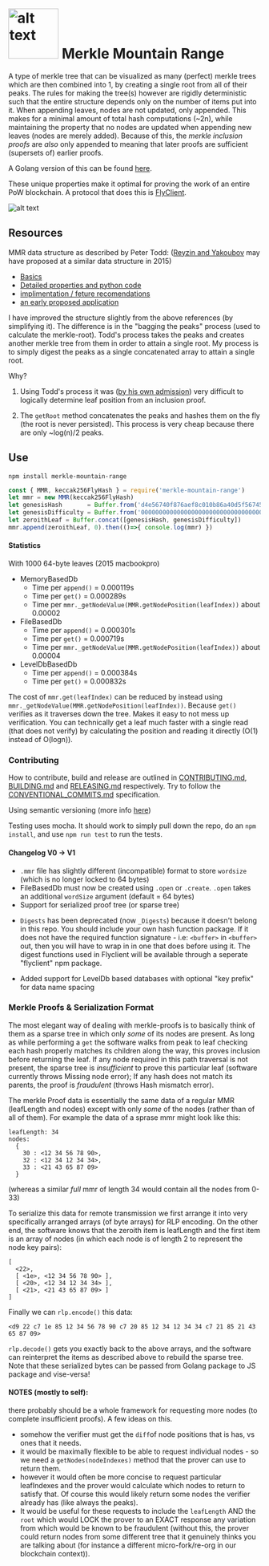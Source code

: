 # <img src="img/logo.png" alt="alt text" width="100" height="whatever"> Merkle Mountain Range

A type of merkle tree that can be visualized as many (perfect) merkle trees which are then combined into 1, by creating a single root from all of their peaks. The rules for making the tree(s) however are rigidly deterministic such that the entire structure depends only on the number of items put into it. When appending leaves, nodes are not updated, only appended. This makes for a minimal amount of total hash computations (~2n), while maintaining the property that no nodes are updated when appending new leaves (nodes are merely added). Because of this, the _merkle inclusion proofs_ are _also_ only appended to meaning that later proofs are sufficient (supersets of) earlier proofs.

A Golang version of this can be found [here](https://github.com/zmitton/go-merklemountainrange).

These unique properties make it optimal for proving the work of an entire PoW blockchain. A protocol that does this is [FlyClient](https://youtu.be/BPNs9EVxWrA?t=8386).

![alt text](img/mmr.png "MMR graphical representation")

## Resources 

MMR data structure as described by Peter Todd:
([Reyzin and Yakoubov](https://eprint.iacr.org/2015/718.pdf) may have proposed at a similar data structure in 2015)
 
 - [Basics](https://github.com/opentimestamps/opentimestamps-server/blob/master/doc/merkle-mountain-range.md)
 - [Detailed properties and python code](https://github.com/proofchains/python-proofmarshal/blob/master/proofmarshal/mmr.py)
 - [implimentation / feture recomendations](https://github.com/mimblewimble/grin/blob/master/doc/mmr.md)
 - [an early proposed application](https://lists.linuxfoundation.org/pipermail/bitcoin-dev/2016-May/012715.html)

I have improved the structure slightly from the above references (by simplifying it). The difference is in the "bagging the peaks" process (used to calculate the merkle-root). Todd's process takes the peaks and creates another merkle tree from them in order to attain a single root. My process is to simply digest the peaks as a single concatenated array to attain a single root.

Why?

1. Using Todd's process it was ([by his own admission](https://github.com/proofchains/python-proofmarshal/blob/master/proofmarshal/mmr.py#L139)) very difficult to logically determine leaf position from an inclusion proof.

2. The `getRoot` method concatenates the peaks and hashes them on the fly (the root is never persisted). This process is very cheap because there are only ~log(n)/2 peaks.



## Use

```
npm install merkle-mountain-range
```

```javascript
const { MMR, keccak256FlyHash } = require('merkle-mountain-range')
let mmr = new MMR(keccak256FlyHash)
let genesisHash       = Buffer.from('d4e56740f876aef8c010b86a40d5f56745a118d0906a34e69aec8c0db1cb8fa3','hex')
let genesisDifficulty = Buffer.from('0000000000000000000000000000000000000000000000000000000400000000','hex')
let zeroithLeaf = Buffer.concat([genesisHash, genesisDifficulty])
mmr.append(zeroithLeaf, 0).then(()=>{ console.log(mmr) })
```

#### Statistics

With 1000 64-byte leaves (2015 macbookpro)
 - MemoryBasedDb
   - Time per `append()` =  0.000119s
   - Time per `get()` =  0.000289s
   - Time per `mmr._getNodeValue(MMR.getNodePosition(leafIndex))` about 0.00002
 - FileBasedDb
   - Time per `append()` =  0.000301s
   - Time per `get()` =  0.000719s
   - Time per `mmr._getNodeValue(MMR.getNodePosition(leafIndex))` about 0.00004
 - LevelDbBasedDb
   - Time per `append()` =  0.000384s
   - Time per `get()` =  0.000832s


The cost of `mmr.get(leafIndex)` can be reduced by instead using `mmr._getNodeValue(MMR.getNodePosition(leafIndex))`. Because `get()` verifies as it traverses down the tree. Makes it easy to not mess up verification. You can technically get a leaf much faster with a single read (that does not verify) by calculating the position and reading it directly (O(1) instead of O(logn)).

### Contributing

How to contribute, build and release are outlined in [CONTRIBUTING.md](https://github.com/zmitton/pristine/blob/master/CONTRIBUTING.md), [BUILDING.md](https://github.com/zmitton/pristine/blob/master/BUILDING.md) and [RELEASING.md](https://github.com/zmitton/pristine/blob/master/RELEASING.md) respectively. Try to follow the [CONVENTIONAL_COMMITS.md](https://github.com/zmitton/pristine/blob/master/CONVENTIONAL_COMMITS.md) specification.

Using semantic versioning (more info [here](https://github.com/zmitton/pristine/blob/master/VERSIONING.md))

Testing uses mocha. It should work to simply pull down the repo, do an `npm install`, and use `npm run test` to run the tests.


#### Changelog V0 -> V1

 - `.mmr` file has slightly different (incompatible) format to store `wordsize` (which is no longer locked to 64 bytes)
 - FileBasedDb must now be created using `.open` or `.create`. `.open` takes an additional `wordSize` argument (default = 64 bytes)
 - Support for serialized proof tree (or sparse tree)
 <!-- 4 - Refactor of `MMR` class methods into the `Position` class instead. -->
 <!-- 5 - New `_getLeafIndex(nodeIndex)` and `NewPosition(positionIndex)` functions -->
 - `Digests` has been deprecated (now `_Digests`) because it doesn't belong in this repo. You should include your own hash function package. If it does not have the required function signature - i.e: `<buffer>` in `<buffer>` out, then you will have to wrap in in one that does before using it. The digest functions used in Flyclient will be available through a seperate "flyclient" npm package.

 - Added support for LevelDb based databases with optional "key prefix" for data name spacing

### Merkle Proofs & Serialization Format


The most elegant way of dealing with merkle-proofs is to basically think of them as a sparse tree in which only _some_ of its nodes are present. As long as while performing a `get` the software walks from peak to leaf checking each hash properly matches its children along the way, this proves inclusion before returning the leaf. If any node required in this path traversal is not present, the sparse tree is _insufficient_ to prove this particular leaf (software currently throws Missing node error); If any hash does not match its parents, the proof is _fraudulent_ (throws Hash mismatch error).


The merkle Proof data is essentially the same data of a regular MMR (leafLength and nodes) except with only _some_ of the nodes (rather than of all of them). For example the data of a sprase mmr might look like this:

```
leafLength: 34
nodes:
  { 
    30 : <12 34 56 78 90>,
    32 : <12 34 12 34 34>,
    33 : <21 43 65 87 09>
  }
```
(whereas a similar _full_ mmr of length 34 would contain all the nodes from 0-33)

To serialize this data for remote transmission  we first arrange it into very specifically arranged arrays (of byte arrays) for RLP encoding. On the other end, the software knows that the zeroith item is leafLength and the first item is an array of nodes (in which each node is of length 2 to represent the node key pairs):

```
[
  <22>,
  [ <1e>, <12 34 56 78 90> ],
  [ <20>, <12 34 12 34 34> ],
  [ <21>, <21 43 65 87 09> ]
]
```

Finally we can `rlp.encode()` this data:

```
<d9 22 c7 1e 85 12 34 56 78 90 c7 20 85 12 34 12 34 34 c7 21 85 21 43 65 87 09>

```
`rlp.decode()` gets you exactly back to the above arrays, and the software can reinterpret the items as described above to rebuild the sparse tree. Note that these serialized bytes can be passed from Golang package to JS package and vise-versa!


#### NOTES (mostly to self):

there probably should be a whole framework for requesting more nodes (to complete insufficient proofs). A few ideas on this.

 - somehow the verifier must get the `diff`of node positions that is has, vs ones that it needs.
 - it would be maximally flexible to be able to request individual nodes - so we need a `getNodes(nodeIndexes)` method that the prover can use to return them.
 - however it would often be more concise to request particular leafIndexes and the prover would calculate which nodes to return to satisfy that. Of course this would likely return some nodes the verifier already has (like always the peaks).
 - It would be useful for these requests to include the `leafLength` AND the `root` which would LOCK the prover to an EXACT response any variation from which would be known to be fraudulent (without this, the prover could return nodes from some different tree that it genuinely thinks you are talking about (for instance a different micro-fork/re-org in our blockchain context)).

<!-- Asking myslef
 - how would the remote abstraction (of haivng a prover) be best designed? Would it be another layer on the database where it knows to remotely request/receive the extra nodes when it doesn't have them, and it saves them in the memory-db layer after it gets them? 


The problem Im having: ()


Maybe I should separate the MMRs (or databases) into types (3?... 4?). 

but there are others funcs only the proof type trees can do.

 - fullDb
 - sparseDb
 - peaksDb
 - rootDb

From the top going down, each would inherit from the lower one (and theirfore be a fully compatible superset of it). So, i.e. a `fullDB` is also a `sparseDb` and a `peaksDb` and a `rootDb`

There is already a problem with this, the old problem that the fileBasedDb (which should be a fullDb) can not easily perform `sparseDb` operations... Since sparseDbs can add leaves at any index, while fileBaedDb needs there to be (at the very least) A bunch of extra byte-padding in its place. Maybe this is solvable because the fileDb, can just throw an error when you try to add - say leaf #594875289 when it only currently contains up to leaf #1000. from the mmr standpoint is can do the operation, but the db should throw the error because it would violate the fullness property anyway. By that I mean that even if it were to do the op, it would no longer be a fullDb afterword. This isnt really true for the other relationships, is it?


here is the API:

new(hashingFunction, db = new MemoryBasedDb())
open(hashingFunction, db = new MemoryBasedDb())

newFromSerialized(hashingFunction, serializedDb)

serialize() all (doesnt do much for some of them) why do we need this even tho?
get(leafIndex, proof) all (does a verified get (so its useful for all of them)) //needs to take optional proof
append(value, proof) all (easy: return set(value, this.leafLength, proof)) //
getRoot(leafIndex) all but it relies on existing data in the rootOnly db. how to do this (other than caching)
getLeafLength() all
getNodeLength() all

set(value, leafIndex, proof) sparse only (others can only do last element) (existing js func should be 'set'). wait actually, you can probably set as long as you give a proof of the element that is being reset. Make sure that the implementation for 'set' is properly hashing up any right-siblings (if they exist (which they will only if this is a true set (rather than an append))). I don't think its properly doing this right now. Once this is fix, the function should work on ALL MMR types.

delete(leafIndex) // replace with setLeafLength(leafLength, proof). yes this would work (send proof of last elem at specified length) OK: now this function can do a totally different thing (unless its 'full'), that is it can set the length LONGER than the current length. This is an 'unsafe' function though, as there is no way to prove it (without all the new leaves which could have already been achieved through multiple appends). So this would be a feature to add unproven things... much like initiating a partial tree from a serialized subset of nodes. These are sortof a category of there own. Like an unsafe or unproven type of function. So i think that should be only the private version maybe. ok that works



getProof(leafIndexes, referenceTreeLength) yeah doesnt really make sense for anything except fullDb (and sparse can work sometimes but I'm not sure the use case)


_get(nodePosition) all (works fine but is unverified)
_getNodeValue(position) all (the recursion uses extra gas though for the peaksOnly and rootOnly versions) 
_verifyPath(currentPosition, currentValue, destinationPosition) all (but needs a good way to do it with supplied proofs)
_setLeafLength(leafLength) it should like throw an error with the fileBasedDb (because it will basically corrupt it). The levelDb based DB would actually work fine, but afterwords, it would no longer be a fullDb, it would be sparse only. So it might be worth explicitly saying so or something. Actually the best thing to do is to have the fileBaed throw an error. We do not really need a distinction between all the bellow version. They can exist under the hood, but all the same functions seem to fly for all of them (except the fileBasedDb which has been the issue from the start. It might be worth deprecating in favor of levelDb based version. Its sad to see it go though (considering its at least twice the storage efficiency). wait a minute. it does know its own leafLength so it can throw the error if you try this in the wrong context.
_hashUp(positionPairs) all (does need a layering solution for when proof db is given)


bottom line is that we probably don't need the hierarchy of these 4 types. We should just program such that they all work no matter the situation. The main plan should be to adopt a system of layering databases, so that they can be used in the regular way when suppling a proof (and other contexts). A change to the getNodeValue function could take care of this I guess if I pass it a temp db or something. Or should it be a tempMmr? the only diff is having a digest I guess which would always be the same, so temp db should be enough. either the getNodeValue function takes this extra db as an argument, or we stick a tempdb prop on the mmr instance and then delete it afterwords. Some of the functions would like to see all the nodes from the tempDb later added to the mmr (after the proof turns out to be valid). do we just _zip them on afterwords? seems fine I guess. as long as there is no reason to need layering more than 2 Dbs at a time... a recursive method would be possible otherwise (but we would still need the zip step (rather than keeping the layered dbs in place) otherwise it would degenerate the lookup process (arbitrary length db nestings))


The problem with a rootOnly db is that the root we now need to make a cached root that resets in many of the functions - set(), append(), _setLeafLength(), maybe hashUp(), others? Is there anotehr way to do this? maybe using mixins instead of inheritance? A lot of this seems like overkill. maybe these db distinctions are better as mmr distinctions... then i can give them a 'type', or even make another layer that inherits from baseMmr which overwrites the getRoot() function. 

After some implementation and practice, Ive realized that although the above functions apply to _all_ the mmr types, that only means that they make sense to have for that type, NOT that they can/should be implimented the same. I found out, that behavior differs greatly between the types, so 1 - its a matter relevent to the mmr NOT the db (db shouldnt know/care about mmr behavior), but also to do this, instead of having types with lots of conditionals, it seems that it will make more sense to go the inheritance route. i.e. each type is its own class inheriting from BaseMmr and overwriting many of its functions. The API can be identical which is nice.



-->



